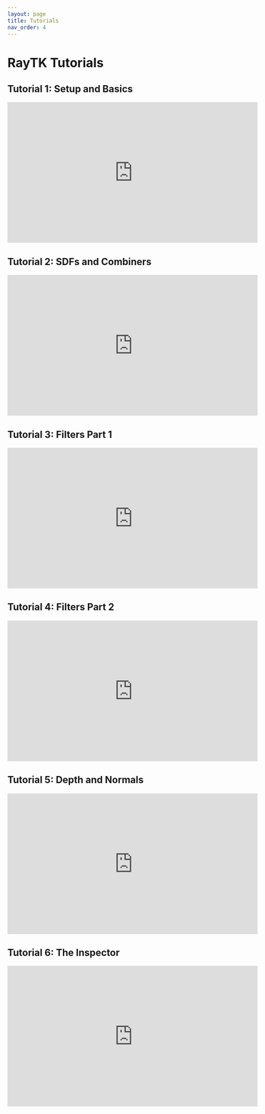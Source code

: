 ```yaml
---
layout: page
title: Tutorials
nav_order: 4
---
```


# RayTK Tutorials

## Tutorial 1: Setup and Basics

<iframe width="560" height="315" src="https://www.youtube.com/embed/-ghS7nI_A9U" frameborder="0" allow="accelerometer; autoplay; clipboard-write; encrypted-media; gyroscope; picture-in-picture" allowfullscreen></iframe>

## Tutorial 2: SDFs and Combiners

<iframe width="560" height="315" src="https://www.youtube.com/embed/hEfNwvpjrIk" frameborder="0" allow="accelerometer; autoplay; clipboard-write; encrypted-media; gyroscope; picture-in-picture" allowfullscreen></iframe>

## Tutorial 3: Filters Part 1

<iframe width="560" height="315" src="https://www.youtube.com/embed/2dXJ7LGRjn8" frameborder="0" allow="accelerometer; autoplay; clipboard-write; encrypted-media; gyroscope; picture-in-picture" allowfullscreen></iframe>

## Tutorial 4: Filters Part 2

<iframe width="560" height="315" src="https://www.youtube.com/embed/LIuImjl2cMU" frameborder="0" allow="accelerometer; autoplay; clipboard-write; encrypted-media; gyroscope; picture-in-picture" allowfullscreen></iframe>

## Tutorial 5: Depth and Normals

<iframe width="560" height="315" src="https://www.youtube.com/embed/mhVVRjl-Z1g" frameborder="0" allow="accelerometer; autoplay; clipboard-write; encrypted-media; gyroscope; picture-in-picture" allowfullscreen></iframe>

## Tutorial 6: The Inspector

<iframe width="560" height="315" src="https://www.youtube.com/embed/OmqMKuX7wdc" frameborder="0" allow="accelerometer; autoplay; clipboard-write; encrypted-media; gyroscope; picture-in-picture" allowfullscreen></iframe>
